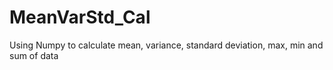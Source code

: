 # MeanVarStd_Cal
Using Numpy to calculate mean, variance, standard deviation, max, min and sum of data
